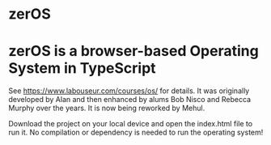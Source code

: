 # zerOS

zerOS is a browser-based Operating System in TypeScript
========================================================

See https://www.labouseur.com/courses/os/ for details.
It was originally developed by Alan and then enhanced by alums Bob Nisco and Rebecca Murphy over the years.
It is now being reworked by Mehul.

Download the project on your local device and open the index.html file to run it. No compilation or dependency is needed to run the operating system!


